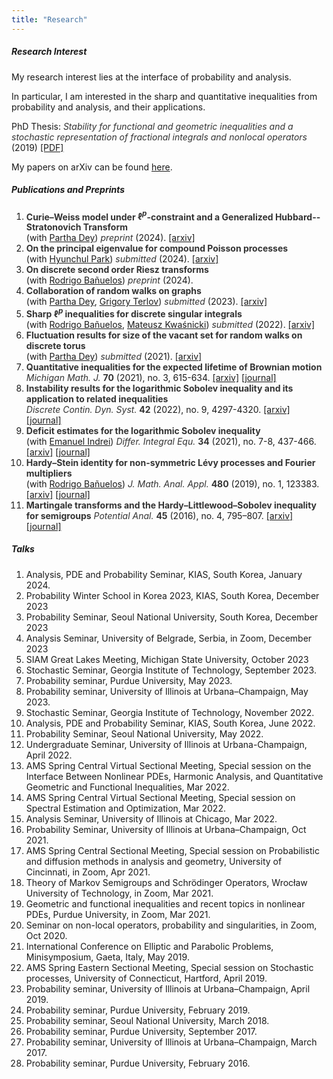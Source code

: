 ```yaml
---
title: "Research"
---
```


##### Research Interest

My research interest lies at the interface of probability and analysis. 

In particular, I am interested in the sharp and quantitative inequalities from probability and analysis, and their applications.

PhD Thesis: *Stability for functional and geometric inequalities and a stochastic representation of fractional integrals and nonlocal operators* (2019) [[PDF]](thesis-daesungk.pdf)

My papers on arXiv can be found [here](https://arxiv.org/a/kim_d_6.html).

##### Publications and Preprints

1. **Curie–Weiss model under $\ell^p$-constraint and a Generalized Hubbard--Stratonovich Transform**<br>
   (with [Partha Dey](http://psdey.web.illinois.edu)) *preprint* (2024). [[arxiv]](https://arxiv.org/abs/2407.04875)
2. **On the principal eigenvalue for compound Poisson processes**<br>
   (with [Hyunchul Park](https://sites.google.com/view/hpark/home)) *submitted* (2024).   [[arxiv]](https://arxiv.org/abs/2405.20571)
3. **On discrete second order Riesz transforms**<br>
   (with [Rodrigo Bañuelos](https://www.math.purdue.edu/people/bio/banuelos/home)) *preprint* (2024).
4. **Collaboration of random walks on graphs**<br>
   (with [Partha Dey](http://psdey.web.illinois.edu), [Grigory Terlov](https://sites.google.com/view/gterlov/home)) *submitted* (2023).   [[arxiv]](https://arxiv.org/abs/2302.14241)
5. **Sharp $\ell^p$ inequalities for discrete singular integrals**<br>
   (with [Rodrigo Bañuelos](https://www.math.purdue.edu/people/bio/banuelos/home), [Mateusz Kwaśnicki](http://prac.im.pwr.edu.pl/~kwasnicki/papers.php)) *submitted* (2022).    [[arxiv]](https://arxiv.org/abs/2209.09737)
6. **Fluctuation results for size of the vacant set for random walks on discrete torus**<br>
   (with [Partha Dey](http://psdey.web.illinois.edu)) *submitted* (2021).       [[arxiv]](https://arxiv.org/abs/2108.06450)
7. **Quantitative inequalities for the expected lifetime of Brownian motion**<br>
   *Michigan Math. J.*  **70** (2021), no. 3, 615-634.  [[arxiv]](https://arxiv.org/abs/1904.09565) [[journal]](https://doi.org/10.1307/mmj/1593136867)
8. **Instability results for the logarithmic Sobolev inequality and its application to related inequalities**<br>
   *Discrete Contin. Dyn. Syst.* **42** (2022), no. 9, 4297-4320.    [[arxiv]](https://arxiv.org/abs/1805.06272) [[journal]](https://www.aimsciences.org/article/doi/10.3934/dcds.2022053)
9. **Deficit estimates for the logarithmic Sobolev inequality**<br>
   (with [Emanuel Indrei](https://www.math.purdue.edu/~eindrei/Main.html)) *Differ. Integral Equ.*  **34** (2021), no. 7-8, 437-466.    [[arxiv]](https://arxiv.org/abs/1805.06107) [[journal]](https://projecteuclid.org/journals/differential-and-integral-equations/volume-34/issue-7_2f_8/Deficit-estimates-for-the-Logarithmic-Sobolev/die034-0708-437.full) 
10. **Hardy–Stein identity for non-symmetric Lévy processes and Fourier multipliers**<br>
   (with [Rodrigo Bañuelos](https://www.math.purdue.edu/people/bio/banuelos/home)) *J. Math. Anal. Appl.* **480** (2019), no. 1, 123383.  [[arxiv]](https://arxiv.org/abs/1702.06573) [[journal]](https://www.sciencedirect.com/science/article/abs/pii/S0022247X19306511?via%3Dihub) 
11. **Martingale transforms and the Hardy–Littlewood–Sobolev inequality for semigroups**
   *Potential Anal.* **45** (2016), no. 4, 795–807. [[arxiv]](https://arxiv.org/abs/1506.01208) [[journal]](https://link.springer.com/article/10.1007/s11118-016-9571-0)


##### Talks

1. Analysis, PDE and Probability Seminar,  KIAS, South Korea,  January 2024.   
2. Probability Winter School in Korea 2023, KIAS, South Korea, December 2023
3. Probability Seminar, Seoul National University, South Korea, December 2023
4. Analysis Seminar, University of Belgrade, Serbia, in Zoom, December 2023
5. SIAM Great Lakes Meeting, Michigan State University, October 2023
6. Stochastic Seminar,  Georgia Institute of Technology,  September 2023.   
7. Probability seminar,  Purdue University,  May 2023.   
8. Probability seminar,  University of Illinois at Urbana–Champaign,  May 2023.   
9. Stochastic Seminar,  Georgia Institute of Technology,  November 2022.   
10. Analysis, PDE and Probability Seminar,  KIAS, South Korea,  June 2022.   
11. Probability Seminar,  Seoul National University,  May 2022.   
12. Undergraduate Seminar,  University of Illinois at Urbana-Champaign,  April 2022. 
13. AMS Spring Central Virtual Sectional Meeting, Special session on the Interface Between Nonlinear PDEs, Harmonic Analysis, and Quantitative Geometric and Functional Inequalities,  Mar 2022.   
14. AMS Spring Central Virtual Sectional Meeting, Special session on Spectral Estimation and Optimization,  Mar 2022.   
15. Analysis Seminar,  University of Illinois at Chicago,  Mar 2022.   
16. Probability Seminar,  University of Illinois at Urbana–Champaign,  Oct 2021.   
17. AMS Spring Central Sectional Meeting, Special session on Probabilistic and diffusion methods in analysis and geometry,  University of Cincinnati, in Zoom,  Apr 2021.   
18. Theory of Markov Semigroups and Schrödinger Operators,  Wrocław University of Technology, in Zoom,  Mar 2021. 
19. Geometric and functional inequalities and recent topics in nonlinear PDEs,  Purdue University, in Zoom,  Mar 2021.
20. Seminar on non-local operators, probability and singularities,  in Zoom,  Oct 2020.
21. International Conference on Elliptic and Parabolic Problems, Minisymposium,  Gaeta, Italy,  May 2019.   
22. AMS Spring Eastern Sectional Meeting, Special session on Stochastic processes,  University of Connecticut, Hartford,  April 2019.   
23. Probability seminar,  University of Illinois at Urbana–Champaign,  April 2019.   
24. Probability seminar,  Purdue University,  February 2019.   
25. Probability seminar,  Seoul National University,  March 2018.   
26. Probability seminar,  Purdue University,  September 2017.   
27. Probability seminar,  University of Illinois at Urbana–Champaign,  March 2017.   
28. Probability seminar,  Purdue University,  February 2016.   

<style>
em, strong {
  color: #333;
}
</style>
